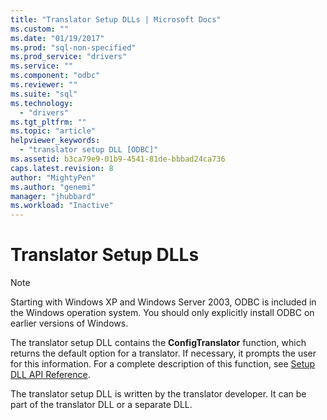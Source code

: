 ```yaml
---
title: "Translator Setup DLLs | Microsoft Docs"
ms.custom: ""
ms.date: "01/19/2017"
ms.prod: "sql-non-specified"
ms.prod_service: "drivers"
ms.service: ""
ms.component: "odbc"
ms.reviewer: ""
ms.suite: "sql"
ms.technology: 
  - "drivers"
ms.tgt_pltfrm: ""
ms.topic: "article"
helpviewer_keywords: 
  - "translator setup DLL [ODBC]"
ms.assetid: b3ca79e9-01b9-4541-81de-bbbad24ca736
caps.latest.revision: 8
author: "MightyPen"
ms.author: "genemi"
manager: "jhubbard"
ms.workload: "Inactive"
---
```

# Translator Setup DLLs
> [!NOTE]  
>  Starting with Windows XP and Windows Server 2003, ODBC is included in the Windows operation system. You should only explicitly install ODBC on earlier versions of Windows.  
  
 The translator setup DLL contains the **ConfigTranslator** function, which returns the default option for a translator. If necessary, it prompts the user for this information. For a complete description of this function, see [Setup DLL API Reference](../../../odbc/reference/syntax/setup-dll-api-reference.md).  
  
 The translator setup DLL is written by the translator developer. It can be part of the translator DLL or a separate DLL.
